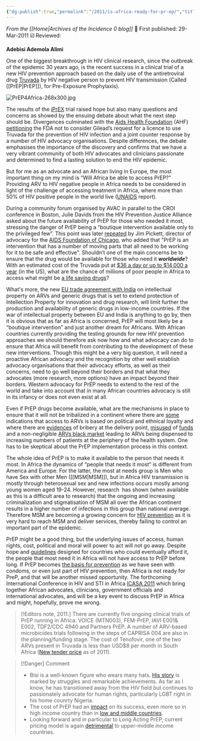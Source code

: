 ```yaml
---
{"dg-publish":true,"permalink":"/2011/is-africa-ready-for-pr-ep/","title":"Is Africa Ready for PrEP?","tags":["africa","prep","strategy"]}
---
```


*From the [[Home\|Archives of the Incidence 0 blog]]*
📢 First published: 29-Mar-2011
☑️ Reviewed: 

**Adebisi Ademola Alimi**

One of the biggest breakthrough in HIV clinical research, since the outbreak of the epidemic 30 years ago, is the recent success in a clinical trial of a new HIV prevention approach based on the daily use of the antiretroviral drug [Truvada](http://www.truvada.com/) by HIV negative person to prevent HIV transmission (Called [[PrEP\|PrEP]]), for Pre-Exposure Prophylaxis).

![PrEP4Africa-268x300.jpg](/img/user/Images/PrEP4Africa-268x300.jpg)

The results of the [iPrEX](http://www.globaliprex.com/web/index.do) trial raised hope but also many questions and concerns as showed by the ensuing debate about what the next step should be. Divergences culminated with the [Aids Health Foundation](http://www.aidshealth.org/) (AHF) [petitioning](https://www.aidshealth.org/2011/08/aids-healthcare-foundation-lobbies-against-fed-prep-approval/) the FDA not to consider Gilead’s request for a licence to use Truvada for the prevention of HIV infection and a joint counter response by a number of HIV advocacy organisations. Despite differences, the debate emphasises the importance of the discovery and confirms that we have a very vibrant community of both HIV advocates and clinicians passionate and determined to find a lasting solution to end the HIV epidemic.

But for me as an advocate and an African living in Europe, the most important thing on my mind is “Will Africa be able to access PrEP?” Providing ARV to HIV negative people in Africa needs to be considered in light of the challenge of accessing treatment in Africa, where more than 50% of HIV positive people in the world live ([UNAIDS](http://issuu.com/unaids/docs/unaids_globalreport_2010?mode=embed&layout=http%3A%2F%2Fskin.issuu.com%2Fv%2Flight%2Flayout.xml&showFlipBtn=true) report).

During a community forum organised by AVAC in parallel to the CROI conference in Boston, Julie Davids from the HIV Prevention Justice Alliance asked about the future availability of PrEP for those who needed it most, stressing the danger of PrEP being a “boutique intervention available only to the privileged few”. This point was later [repeated](https://www.thebodypro.com/article/preparing-pr-ep-part-1-pre-exposure-prophylaxis-mean-black-gay-bi) by Jim Pickett, director of advocacy for the [AIDS Foundation of Chicago](http://www.aidschicago.org/), who added that "PrEP is an intervention that has a number of moving parts that all need to be working for it to be safe and effective". Shouldn’t one of the main concerns be to ensure that the drug would be available for those who need it **_worldwide_**? With an estimated cost of the Truvada put at [$36 a day or up to $14,000 a year](http://www.npr.org/blogs/health/2010/11/23/131536422/pill-cuts-hiv-infection-risk-significantly-for-a-price) (in the US), what are the chance of millions of poor people in Africa to access what might be [a life saving drugs](http://www.plosone.org/article/info%3Adoi%2F10.1371%2Fjournal.pone.0002077 "PLoS")?

What's more, the new [EU trade agreement with India](http://www.europarl.europa.eu/sides/getDoc.do?language=EN&type=IM-PRESS&reference=20090325IPR52628) on intellectual property on ARVs and generic drugs that is set to extend protection of Intellection Property for innovation and drug research, will limit further the production and availability of generic drugs in low-income countries. If the war of intellectual property between EU and India is anything to go by, then it is obvious that as far as Africa is concerned, PrEP will most likely be a “boutique intervention” and just another dream for Africans. With African countries currently providing the testing grounds for new HIV prevention approaches we should therefore ask now how and what advocacy can do to ensure that Africa will benefit from contributing to the development of these new interventions. Though this might be a very big question, it will need a proactive African advocacy and the recognition by other well establish advocacy organisations that their advocacy efforts, as well as their concerns, need to go well beyond their borders and that what they advocates (more research, more options) have an impact beyond their borders. Western advocacy for PrEP needs to extend to the rest of the world and take into account that in many African countries advocacy is still in its infancy or does not even exist at all.

Even if PrEP drugs become available, what are the mechanisms in place to ensure that it will not be tribalized in a continent where there are [some](http://citation.allacademic.com/meta/p_mla_apa_research_citation/2/7/5/4/7/pages275472/p275472-1.php) indications that access to ARVs is based on political and ethnical loyalty and where there are [evidences](http://allafrica.com/stories/201009270831.html) of bribery at the delivery point, [misused](http://www.irinnews.org/Report.aspx?reportid=39451) of [funds](http://www.health-e.org.za/news/article.php?uid=20033110 "e-Health") and a non-negligible [ARVs black market](http://www.idrc.ca/uploads/user-S/11033009131ART_blackmarket_-_IDRC_note_-_9.11.041.pdf) leading to ARVs being dispensed to increasing numbers of patients at the periphery of the health system. One has to be skeptical about the PrEP implementation process in this context.

The whole idea of PrEP is to make it available to the person that needs it most. In Africa the dynamics of “people that needs it most” is different from America and Europe. For the latter, the most at needs group is Men who have Sex with other Men ([[MSM\|MSM]]), but in Africa HIV transmission is mostly through heterosexual sex and new infections occurs mostly among young women aged 19-24. However, research  has shown (when available as this is a difficult area to research) that the ongoing and increasing criminalization and stigmatisation of MSM all over the African continent results in a higher number of infections in this group than national average. Therefore MSM are becoming a growing concern for [HIV prevention](http://www.unaidsrstesa.org/thematic-areas/hiv-prevention/men-who-have-sex-men) as it is very hard to reach MSM and deliver services, thereby failing to control an important part of the epidemic.

PrEP might be a good thing, but the underlying issues of access, human rights, cost, political and moral will power to act will not go away. Despite hope and [guidelines](http://www.cdc.gov/hiv/prep/pdf/PrEPfactsheet.pdf) designed for countries who could eventually afford it, the people that most need it in Africa will not have access to PrEP before long. If PrEP becomes [the basis for prevention](http://www.infectiousdiseasenews.com/article/81397.aspx "Infectious Diseases News") as we have seen with condoms, or even just part of HIV prevention, then Africa is not ready for PreP, and that will be another missed opportunity. The forthcoming International Conference in HIV and STI in Africa [ICASA 2011](http://www.icasa2011addis.org/) which bring together African advocates, clinicians, government officials and international advocates, and will be a key event to discuss PrEP in Africa and might, hopefully, prove me wrong.

>[!Editors note, 2011.]
> There are currently five ongoing clinical trials of PrEP running in Africa: VOICE (MTN003), FEM-PrEP, IAVI E001& E002, TDF2/CDC 4940 and Partners PrEP. A number of ARV-based microbicides trials following in the steps of CAPRISA 004 are also in the planning/funding stage. The cost of Tenofovir, one of the two ARVs present in Truvada is less than USD$8 per month in South Africa ([New tender price](http://allafrica.com/stories/201012210903.html) as of 2011).

>[!Danger] Comment
>- Bisi is a well-known figure who wears many hats. [His story](https://bisialimi.com/) is marked by struggles and remarkable achievements. As far as I know, he has transitioned away from the HIV field but continues to passionately advocate for human rights, particularly LGBT right in his home counrty Nigeria.
> - The cost of PrEP had an [impact](https://www.cambridge.org/core/journals/journal-of-law-medicine-and-ethics/article/downstream-impacts-of-high-drug-costs-for-prep-have-hindered-the-promise-of-hiv-prevention/78AF4C910507AD6C7051243C2B3EE1EE#) on its success, even more so in high income country than in [low and middle countries](https://www.ncbi.nlm.nih.gov/pmc/articles/PMC6753289/).
>- Looking forward and in particular to Long Acting PrEP, current pricing model is again [detrimental](https://www.aidsmap.com/news/feb-2023/cabotegravir-long-acting-prep-out-reach-upper-middle-income-nations) to upper-middle income countries.
